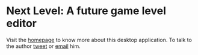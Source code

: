 # Next Level: A future game level editor

Visit the [homepage][] to know more about this desktop application. To talk to the author [tweet][] or [email][] him.

[homepage]: http://nextlevel.indiepython.com
[tweet]: https://twitter.com/KennedyRichard
[email]: mailto:kennedy@kennedyrichard.com
